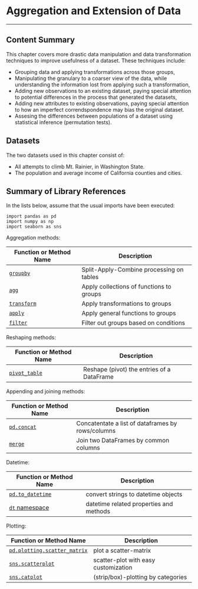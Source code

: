 # Aggregation and Extension of Data

--- 

## Content Summary

This chapter covers more drastic data manipulation and data
transformation techniques to improve usefulness of a dataset. These
techniques include:
* Grouping data and applying transformations across those groups,
* Manipulating the granulary to a coarser view of the data, while
  understanding the information lost from applying such a
  transformation,
* Adding new observations to an existing dataset, paying special
  attention to potential differences in the process that generated the
  datasets,
* Adding new attributes to existing observations, paying special
  attention to how an imperfect correndspondence may bias the original
  dataset.
* Assesing the differences between populations of a dataset using
  statistical inference (permutation tests).


## Datasets

The two datasets used in this chapter consist of:
* All attempts to climb Mt. Rainier, in Washington State.
* The population and average income of California counties and cities.

## Summary of Library References

In the lists below, assume that the usual imports have been executed:
```
import pandas as pd
import numpy as np
import seaborn as sns
```

Aggregation methods:

|Function or Method Name|Description|
|---|---|
|[`groupby`](https://pandas.pydata.org/pandas-docs/stable/reference/api/pandas.DataFrame.groupby.html)|Split-Apply-Combine processing on tables|
|[`agg`](https://pandas.pydata.org/pandas-docs/stable/reference/groupby.html)|Apply collections of functions to groups|
|[`transform`](https://pandas.pydata.org/pandas-docs/stable/reference/groupby.html)|Apply transformations to groups|
|[`apply`](https://pandas.pydata.org/pandas-docs/stable/reference/groupby.html)|Apply general functions to groups|
|[`filter`](https://pandas.pydata.org/pandas-docs/stable/reference/groupby.html)|Filter out groups based on conditions|


Reshaping methods:

|Function or Method Name|Description|
|---|---|
|[`pivot_table`](https://pandas.pydata.org/pandas-docs/stable/reference/api/pandas.DataFrame.pivot_table.html)|Reshape (pivot) the entries of a DataFrame|


Appending and joining methods:

|Function or Method Name|Description|
|---|---|
|[`pd.concat`](https://pandas.pydata.org/pandas-docs/stable/reference/api/pandas.concat.html)|Concatentate a list of dataframes by rows/columns|
|[`merge`](https://pandas.pydata.org/pandas-docs/stable/reference/api/pandas.DataFrame.merge.html)|Join two DataFrames by common columns|


Datetime:

|Function or Method Name|Description|
|---|---|
|[`pd.to_datetime`](https://pandas.pydata.org/pandas-docs/stable/reference/api/pandas.to_datetime.html)|convert strings to datetime objects|
|[`dt` namespace](https://pandas.pydata.org/pandas-docs/stable/reference/series.html#accessors)|datetime related properties and methods|

Plotting:

|Function or Method Name|Description|
|---|---|
|[`pd.plotting.scatter_matrix`](https://pandas.pydata.org/pandas-docs/stable/reference/api/pandas.plotting.scatter_matrix.html)|plot a scatter-matrix|
|[`sns.scatterplot`](https://seaborn.pydata.org/generated/seaborn.scatterplot.html)|scatter-plot with easy customization|
|[`sns.catplot`](https://seaborn.pydata.org/generated/seaborn.catplot.html)|(strip/box)-plotting by categories|


